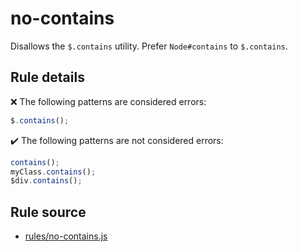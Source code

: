 # no-contains

Disallows the `$.contains` utility. Prefer `Node#contains` to `$.contains`.

## Rule details

❌ The following patterns are considered errors:
```js
$.contains();
```

✔️ The following patterns are not considered errors:
```js
contains();
myClass.contains();
$div.contains();
```
## Rule source

* [rules/no-contains.js](../rules/no-contains.js)
